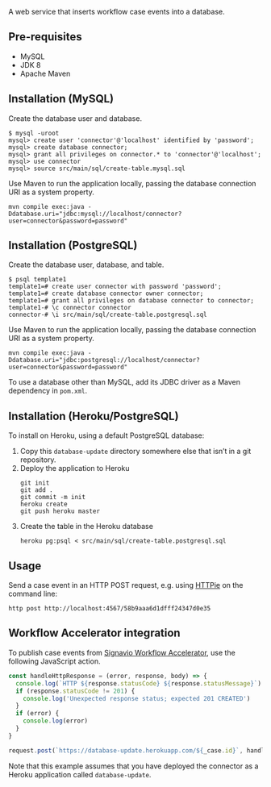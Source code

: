 A web service that inserts workflow case events into a database.


## Pre-requisites

* MySQL
* JDK 8
* Apache Maven

## Installation (MySQL)

Create the database user and database.

```
$ mysql -uroot
mysql> create user 'connector'@'localhost' identified by 'password';
mysql> create database connector;
mysql> grant all privileges on connector.* to 'connector'@'localhost';
mysql> use connector
mysql> source src/main/sql/create-table.mysql.sql
```

Use Maven to run the application locally, passing the database connection URI as a system property.

    mvn compile exec:java -Ddatabase.uri="jdbc:mysql://localhost/connector?user=connector&password=password"

## Installation (PostgreSQL)

Create the database user, database, and table.

```
$ psql template1
template1=# create user connector with password 'password';
template1=# create database connector owner connector;
template1=# grant all privileges on database connector to connector;
template1-# \c connector connector
connector-# \i src/main/sql/create-table.postgresql.sql
```

Use Maven to run the application locally, passing the database connection URI as a system property.

    mvn compile exec:java -Ddatabase.uri="jdbc:postgresql://localhost/connector?user=connector&password=password"

To use a database other than MySQL, add its JDBC driver as a Maven dependency in `pom.xml`.

## Installation (Heroku/PostgreSQL)

To install on Heroku, using a default PostgreSQL database:

1. Copy this `database-update` directory somewhere else that isn’t in a git repository.
1. Deploy the application to Heroku
   ```
   git init
   git add .
   git commit -m init
   heroku create
   git push heroku master
   ```
1. Create the table in the Heroku database
   ```
   heroku pg:psql < src/main/sql/create-table.postgresql.sql
   ```

## Usage

Send a case event in an HTTP POST request, e.g. using [HTTPie](https://httpie.org/) on the command line:

    http post http://localhost:4567/58b9aaa6d1dfff24347d0e35

## Workflow Accelerator integration

To publish case events from [Signavio Workflow Accelerator](https://www.signavio.com/products/workflow-accelerator/), use the following JavaScript action.

```javascript
const handleHttpResponse = (error, response, body) => {
  console.log(`HTTP ${response.statusCode} ${response.statusMessage}`)
  if (response.statusCode != 201) {
    console.log('Unexpected response status; expected 201 CREATED')
  }
  if (error) {
    console.log(error)
  }
}

request.post(`https://database-update.herokuapp.com/${_case.id}`, handleHttpResponse)
```

Note that this example assumes that you have deployed the connector as a Heroku application called `database-update`.